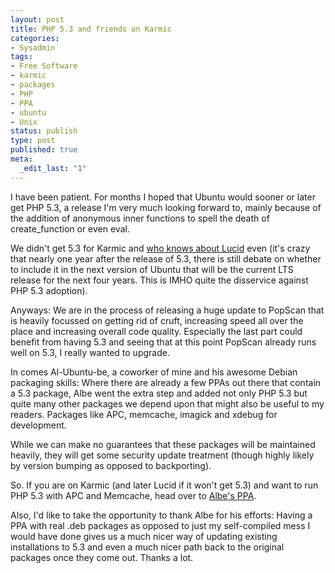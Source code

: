 ```yaml
---
layout: post
title: PHP 5.3 and friends on Karmic
categories:
- Sysadmin
tags:
- Free Software
- karmic
- packages
- PHP
- PPA
- ubuntu
- Unix
status: publish
type: post
published: true
meta:
  _edit_last: "1"
---
```

I have been patient. For months I hoped that Ubuntu would sooner or later get PHP 5.3, a release I'm very much looking forward to, mainly because of the addition of anonymous inner functions to spell the death of create_function or even eval.

We didn't get 5.3 for Karmic and <a href="https://bugs.launchpad.net/ubuntu/+source/php5/+bug/394385">who knows about Lucid</a> even (it's crazy that nearly one year after the release of 5.3, there is still debate on whether to include it in the next version of Ubuntu that will be the current LTS release for the next four years. This is IMHO quite the disservice against PHP 5.3 adoption).

Anyways: We are in the process of releasing a huge update to PopScan that is heavily focussed on getting rid of cruft, increasing speed all over the place and increasing overall code quality. Especially the last part could benefit from having 5.3 and seeing that at this point PopScan already runs well on 5.3, I really wanted to upgrade.

In comes Al-Ubuntu-be, a coworker of mine and his awesome Debian packaging skills: Where there are already a few PPAs out there that contain a 5.3 package, Albe went the extra step and added not only PHP 5.3 but quite many other packages we depend upon that might also be useful to my readers. Packages like APC, memcache, imagick and xdebug for development.

While we can make no guarantees that these packages will be maintained heavily, they will get some security update treatment (though highly likely by version bumping as opposed to backporting).

So. If you are on Karmic (and later Lucid if it won't get 5.3) and want to run PHP 5.3 with APC and Memcache, head over to <a href="https://launchpad.net/~alberto-piai/+archive/ppa">Albe's PPA</a>.

Also, I'd like to take the opportunity to thank Albe for his efforts: Having a PPA with real .deb packages as opposed to just my self-compiled mess I would have done gives us a much nicer way of updating existing installations to 5.3 and even a much nicer path back to the original packages once they come out. Thanks a lot.
